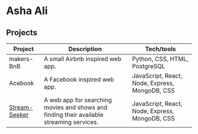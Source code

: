 # Asha Ali

## Projects









| Project                             | Description       | Tech/tools        |
| ----------------------------------- | ----------------- | ----------------- |
| makers-BnB                          | A small Airbnb inspired web app. | Python, CSS, HTML, PostgreSQL |
| Acebook                             | A Facebook inspired web app. | JavaScript, React, Node, Express, MongoDB, CSS |
| [Stream-Seeker](httAsha-Ali/Stream-Seeker)                |  A web app for searching movies and shows and finding their available streaming services. |  JavaScript, React, Node, Express, MongoDB, CSS |



